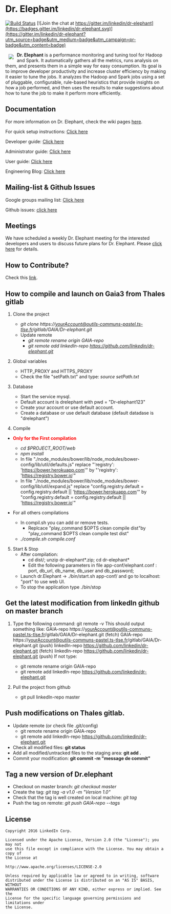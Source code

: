 # Dr. Elephant

[![Build Status](https://api.travis-ci.org/linkedin/dr-elephant.svg)](https://travis-ci.org/linkedin/dr-elephant/)
[![Join the chat at https://gitter.im/linkedin/dr-elephant](https://badges.gitter.im/linkedin/dr-elephant.svg)](https://gitter.im/linkedin/dr-elephant?utm_source=badge&utm_medium=badge&utm_campaign=pr-badge&utm_content=badge)

<a href=""><img src="images/wiki/dr-elephant-logo-150x150.png" align="left" hspace="10" vspace="6"></a>

**Dr. Elephant** is a performance monitoring and tuning tool for Hadoop and Spark. It automatically gathers all the metrics, runs analysis on them, and presents them in a simple way for easy consumption. Its goal is to improve developer productivity and increase cluster efficiency by making it easier to tune the jobs. It analyzes the Hadoop and Spark jobs using a set of pluggable, configurable, rule-based heuristics that provide insights on how a job performed, and then uses the results to make suggestions about how to tune the job to make it perform more efficiently.

## Documentation

For more information on Dr. Elephant, check the wiki pages [here](https://github.com/linkedin/dr-elephant/wiki).

For quick setup instructions: [Click here](https://github.com/linkedin/dr-elephant/wiki/Quick-Setup-Instructions)

Developer guide: [Click here](https://github.com/linkedin/dr-elephant/wiki/Developer-Guide)

Administrator guide: [Click here](https://github.com/linkedin/dr-elephant/wiki/Administrator-Guide)

User guide: [Click here](https://github.com/linkedin/dr-elephant/wiki/User-Guide)

Engineering Blog: [Click here](https://engineering.linkedin.com/blog/2016/04/dr-elephant-open-source-self-serve-performance-tuning-hadoop-spark)

## Mailing-list & Github Issues

Google groups mailing list: [Click here](https://groups.google.com/forum/#!forum/dr-elephant-users)

Github issues: [click here](https://github.com/linkedin/dr-elephant/issues)

## Meetings

We have scheduled a weekly Dr. Elephant meeting for the interested developers and users to discuss future plans for Dr. Elephant. Please [click here](https://github.com/linkedin/dr-elephant/issues/209) for details.

## How to Contribute?

Check this [link](https://github.com/linkedin/dr-elephant/wiki/How-to-Contribute%3F).





## How to compile and launch on Gaia3 from Thales gitlab
1. Clone the project
	* _git clone https://yourAccount@outils-communs-pastel.ts-tlse.fr/gitlab/GAIA/Dr-elephant.git_
	* Update remote
		* _git remote rename origin GAIA-repo_
		* _git remote add linkedIn-repo https://github.com/linkedin/dr-elephant.git_
	
2. Global variables
	* HTTP_PROXY and HTTPS_PROXY
	* Check the file "setPath.txt" and type: _source setPath.txt_
 	
3. Database
	* Start the service mysql.
	* Default account is drelephant with pwd = "Dr-elephant123"
	* Create your account  or use default account.
	* Create a database or use default database (default datadase is "drelephant")
	
4. Compile
 *	**<span style="color:red">Only for the First compilation</span>**
 	* _cd $PROJECT_ROOT/web_
 	* _npm install_
 	* In file "./node_modules/bower/lib/node_modules/bower-config/lib/util/defaults.js" replace "'registry': 'https://bower.herokuapp.com'" by "'registry': 'https://registry.bower.io'"
 	* In file "./node_modules/bower/lib/node_modules/bower-config/lib/util/expand.js" replace "config.registry.default = config.registry.default || 'https://bower.herokuapp.com'" by "config.registry.default = config.registry.default || 'https://registry.bower.io'"

* For all others compilations

	* In compil.sh you can add or remove tests.
		* Replcace "play_command $OPTS clean compile dist"by "play_command $OPTS clean compile test dist"
	* _./compile.sh compile.conf_
	
5. Start & Stop
	* After compilation:
		* cd dist/; unzip dr-elephant*.zip; cd dr-elephant*
		* Edit the following parameters in file app-conf/elephant.conf : port, db_url, db_name, db_user and db_password;
	* Launch dr.Elephant -> ./bin/start.sh app-conf/ and go to localhost: "port" to use web UI.
	* To stop the application type ./bin/stop
	
## Get the latest modification from linkedIn github on master branch
1. Type the following command: git remote -v
This should output something like:
GAIA-repo       https://yourAccount@outils-communs-pastel.ts-tlse.fr/gitlab/GAIA/Dr-elephant.git (fetch)
GAIA-repo       https://yourAccount@outils-communs-pastel.ts-tlse.fr/gitlab/GAIA/Dr-elephant.git (push)
linkedIn-repo   https://github.com/linkedin/dr-elephant.git (fetch)
linkedIn-repo   https://github.com/linkedin/dr-elephant.git (push)
If not type:
	* git remote rename origin GAIA-repo
	* git remote add linkedIn-repo https://github.com/linkedin/dr-elephant.git
	
2. Pull the project from github
	* git pull linkedIn-repo master
	
## Push modifications on Thales gitlab.
* Update remote (or check file .git/config)
	* git remote rename origin GAIA-repo
	* git remote add linkedIn-repo https://github.com/linkedin/dr-elephant.git
* Check all modified files: **git status**
* Add all modified/untracked files to the staging area: **git add .**
* Commit your modification: **git commit -m "message de commit"**
	
## Tag a new version of Dr.elephant
* Checkout on master branch: _git checkout master_
* Create the tag: _git tag -a v1.0 -m "Version 1.0"_
* Check that the tag is well created on local machine: _git tag_
* Push the tag on remote: _git push GAIA-repo --tags_


## License

    Copyright 2016 LinkedIn Corp.

    Licensed under the Apache License, Version 2.0 (the "License"); you may not
    use this file except in compliance with the License. You may obtain a copy of
    the License at

    http://www.apache.org/licenses/LICENSE-2.0

    Unless required by applicable law or agreed to in writing, software
    distributed under the License is distributed on an "AS IS" BASIS, WITHOUT
    WARRANTIES OR CONDITIONS OF ANY KIND, either express or implied. See the
    License for the specific language governing permissions and limitations under
    the License.
